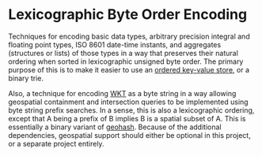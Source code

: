 # Lexicographic Byte Order Encoding

Techniques for encoding basic data types, arbitrary precision integral
and floating point types, ISO 8601 date-time instants, and aggregates
(structures or lists) of those types in a way that preserves their
natural ordering when sorted in lexicographic unsigned byte order. The
primary purpose of this is to make it easier to use an [ordered
key-value
store](https://en.wikipedia.org/wiki/Ordered_Key-Value_Store), or a
binary trie.

Also, a technique for encoding
[WKT](https://en.wikipedia.org/wiki/Well-known_text) as a byte string
in a way allowing geospatial containment and intersection queries to
be implemented using byte string prefix searches. In a sense, this is
also a lexicographic ordering, except that A being a prefix of B
implies B is a spatial subset of A. This is essentially a binary
variant of [geohash](https://en.wikipedia.org/wiki/Geohash). Because
of the additional dependencies, geospatial support should either be
optional in this project, or a separate project entirely.
